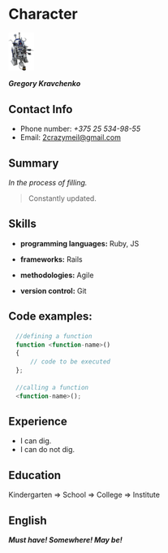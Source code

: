 # Character 

<img src="r2-d2.jpg" width="10%">

***Gregory Kravchenko***

## Contact Info

  * Phone number: *+375 25 534-98-55*
  * Email: 2crazymeil@gmail.com

## Summary

  *In the process of filling.*
  >Constantly updated.

## Skills

  * __programming languages:__ Ruby, JS

  * __frameworks:__ Rails

  * __methodologies:__ Agile

  * __version control:__ Git


## Code examples:
  ```javascript
    //defining a function
    function <function-name>()
    {
        // code to be executed
    };

    //calling a function
    <function-name>();
  ```

## Experience

  * I can dig.
  * I can do not dig.

## Education

  Kindergarten => School => College => Institute

## English

___Must have! Somewhere! May be!___
